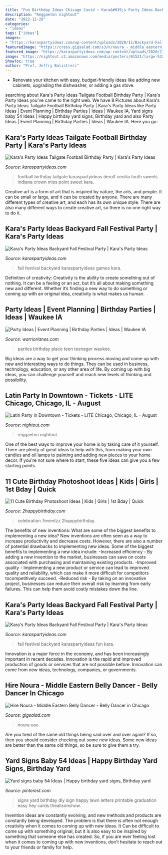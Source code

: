 ```yaml
---
title: "Fun Birthday Ideas Chicago Covid ~ Kara&#039;s Party Ideas Backyard Fall Festival Party"
description: "Reggaeton nightout"
date: "2022-11-29"
categories:
- "ideas"
tags: ["ideas"]
images:
- "https://karaspartyideas.com/wp-content/uploads/2020/11/Backyard-Fall-Festival-Party-via-Karas-Party-Ideas-KarasPartyIdeas.com6_.jpeg"
featuredImage: "https://cress.gigsalad.com/s3/n/noura_-_middle_eastern_belly_dancer_chicago/60e234fe300a1.jpg"
featured_image: "https://karaspartyideas.com/wp-content/uploads/2020/11/Backyard-Fall-Festival-Party-via-Karas-Party-Ideas-KarasPartyIdeas.com4_.jpeg"
image: "https://nightout.s3.amazonaws.com/media/posters/61521/large-5330f0a18c54be65.jpg?1565639044"
ShowToc: true
author: "Prof. Jeffry Balistreri"
---
```



- Renovate your kitchen with easy, budget-friendly ideas like adding new cabinets, upgrading the dishwasher, or adding a gas stove.

	

		
searching about Kara&#039;s Party Ideas Tailgate Football Birthday Party | Kara&#039;s Party Ideas you've came to the right web. We have 8 Pictures about Kara&#039;s Party Ideas Tailgate Football Birthday Party | Kara&#039;s Party Ideas like Party Ideas | Event Planning | Birthday Parties | Ideas | Waukee IA, Yard signs baby 54 Ideas | Happy birthday yard signs, Birthday yard and also Party Ideas | Event Planning | Birthday Parties | Ideas | Waukee IA. Here you go:
		
    
## Kara&#039;s Party Ideas Tailgate Football Birthday Party | Kara&#039;s Party Ideas

<img loading=lazy src="https://karaspartyideas.com/wp-content/uploads/2016/07/Tailgate-Football-Birthday-Party-via-Karas-Party-Ideas-KarasPartyIdeas.com2_.jpeg" onerror="this.onerror=null;this.src='https://tse3.mm.bing.net/th?id=OIP.u8QIwm_ng28v347vsZfNlAHaLH&amp;pid=15.1';" alt="Kara&#039;s Party Ideas Tailgate Football Birthday Party | Kara&#039;s Party Ideas">

_Source: karaspartyideas.com_

>football birthday tailgate karaspartyideas derolf cecilia tooth sweets indiana crown miss point sweet kara. 

	

Creative art is a form of art that is inspired by nature, the arts, and people. It can be small or large, and it can be created by anyone. There are many different types of creative art, and each has its own unique style. There are also many different ways to create creative art, so there is no one right way to do it.

    
## Kara&#039;s Party Ideas Backyard Fall Festival Party | Kara&#039;s Party Ideas

<img loading=lazy src="https://karaspartyideas.com/wp-content/uploads/2020/11/Backyard-Fall-Festival-Party-via-Karas-Party-Ideas-KarasPartyIdeas.com6_.jpeg" onerror="this.onerror=null;this.src='https://tse3.mm.bing.net/th?id=OIP.UTKNKrvZKf46QJU9O0T9BwHaLH&amp;pid=15.1';" alt="Kara&#039;s Party Ideas Backyard Fall Festival Party | Kara&#039;s Party Ideas">

_Source: karaspartyideas.com_

>fall festival backyard karaspartyideas games kara. 

	

Definition of creativity:
Creativity is the ability to create something out of nothing. It can be a feeling or an act, but it’s all about making something new and different. Whether it’s finding a new way to do something or coming up with an original idea, creativity is what makes us human.

    
## Party Ideas | Event Planning | Birthday Parties | Ideas | Waukee IA

<img loading=lazy src="https://warriorlanes.com/wp-content/uploads/2017/03/093016_0316.jpg" onerror="this.onerror=null;this.src='https://tse3.mm.bing.net/th?id=OIP.CRW2TFf3fSt5xNcKaSRahwHaE8&amp;pid=15.1';" alt="Party Ideas | Event Planning | Birthday Parties | Ideas | Waukee IA">

_Source: warriorlanes.com_

>parties birthday place teen teenager waukee. 

	

Big ideas are a way to get your thinking process moving and come up with new and interesting ways to do things. They can be used in business, technology, education, or any other area of life. By coming up with big ideas, you can challenge yourself and reach new levels of thinking and possibility.

    
## Latin Party In Downtown - Tickets - LITE Chicago, Chicago, IL - August

<img loading=lazy src="https://nightout.s3.amazonaws.com/media/posters/61521/large-5330f0a18c54be65.jpg?1565639044" onerror="this.onerror=null;this.src='https://tse4.mm.bing.net/th?id=OIP.1W0Y_scd9jV-AMZAztzEqAHaFV&amp;pid=15.1';" alt="Latin Party in Downtown - Tickets - LITE Chicago, Chicago, IL - August">

_Source: nightout.com_

>reggaeton nightout. 

	

One of the best ways to improve your home is by taking care of it yourself. There are plenty of great ideas to help with this, from making your own candles and oil lamps to painting and adding new pieces to your home decor. If you're not sure where to start, these five ideas can give you a few starting points.

    
## 11 Cute Birthday Photoshoot Ideas | Kids | Girls | 1st Bday | Quick

<img loading=lazy src="https://2happybirthday.com/wp-content/uploads/2021/09/10_birthday_photography_ideas_at_home.jpg" onerror="this.onerror=null;this.src='https://tse4.mm.bing.net/th?id=OIP.zUquy2uVEKTbCTZuP4-bkQHaIP&amp;pid=15.1';" alt="11 Cute Birthday Photoshoot Ideas | Kids | Girls | 1st Bday | Quick">

_Source: 2happybirthday.com_

>celebration 7eventzz 2happybirthday. 

	

The benefits of new inventions: What are some of the biggest benefits to implementing a new idea?
New inventions are often seen as a way to increase productivity and decrease costs. However, there are also a number of potential drawbacks to implementing new ideas. Some of the biggest benefits to implementing a new idea include: 
-Increased efficiency - By adding a new invention to the market, businesses can save on costs associated with purchasing and maintaining existing products. 
-Improved quality - Implementing a new product or service can lead to improved quality and reliability, which can make it more difficult for competitors tocompetitively succeed. 
-Reduced risk - By taking on an innovative project, businesses can reduce their overall risk by learning from early failures. This can help them avoid costly mistakes down the line.

    
## Kara&#039;s Party Ideas Backyard Fall Festival Party | Kara&#039;s Party Ideas

<img loading=lazy src="https://karaspartyideas.com/wp-content/uploads/2020/11/Backyard-Fall-Festival-Party-via-Karas-Party-Ideas-KarasPartyIdeas.com4_.jpeg" onerror="this.onerror=null;this.src='https://tse1.mm.bing.net/th?id=OIP.R9sekp7xoyXkatK6F0Ro0QHaLH&amp;pid=15.1';" alt="Kara&#039;s Party Ideas Backyard Fall Festival Party | Kara&#039;s Party Ideas">

_Source: karaspartyideas.com_

>fall festival backyard karaspartyideas fun kara. 

	

Innovation is a major force in the economy, and has been increasingly important in recent decades. Innovation is the rapid and improved production of goods or services that are not possible before. Innovation can come from new ideas, technology, companies, or governments.

    
## Hire Noura - Middle Eastern Belly Dancer - Belly Dancer In Chicago

<img loading=lazy src="https://cress.gigsalad.com/s3/n/noura_-_middle_eastern_belly_dancer_chicago/60e234fe300a1.jpg" onerror="this.onerror=null;this.src='https://tse3.mm.bing.net/th?id=OIP.DaR6aJXYWNRZyd7As1LaFwHaLH&amp;pid=15.1';" alt="Hire Noura - Middle Eastern Belly Dancer - Belly Dancer in Chicago">

_Source: gigsalad.com_

>noura uae. 

	

Are you tired of the same old things being said over and over again? If so, then you should consider checking out some new ideas. Some new ideas are better than the same old things, so be sure to give them a try.

    
## Yard Signs Baby 54 Ideas | Happy Birthday Yard Signs, Birthday Yard

<img loading=lazy src="https://i.pinimg.com/736x/62/2c/08/622c0830e9222484f3783dfe1be666d8.jpg" onerror="this.onerror=null;this.src='https://tse4.mm.bing.net/th?id=OIP.iovVo2itIYF7SWB7R2LOEAAAAA&amp;pid=15.1';" alt="Yard signs baby 54 Ideas | Happy birthday yard signs, Birthday yard">

_Source: pinterest.com_

>signs yard birthday diy sign happy lawn letters printable graduation easy hey cards thealisonshow. 

	

Invention ideas are constantly evolving, and new methods and products are constantly being developed. The problem is that there is often not enough creativity when it comes to coming up with new ideas. It Can be difficult to come up with something original, but it is also easy to be inspired by something that someone else has created. So, if you are ever feeling lost when it comes to coming up with new inventions, don't hesitate to reach out to your friends or family for help.

